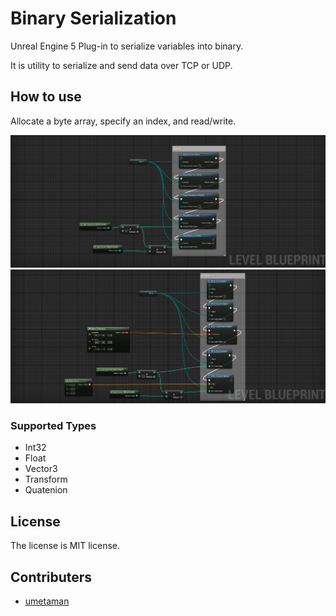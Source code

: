 # Binary Serialization

Unreal Engine 5 Plug-in to serialize variables into binary.

It is utility to serialize and send data over TCP or UDP.

## How to use

Allocate a byte array, specify an index, and read/write.

![Read](Resources/read_bytes.png)
![Write](Resources/write_bytes.png)

### Supported Types

- Int32
- Float
- Vector3
- Transform
- Quatenion

## License

The license is MIT license.

## Contributers

- [umetaman](https://github.com/umetaman)